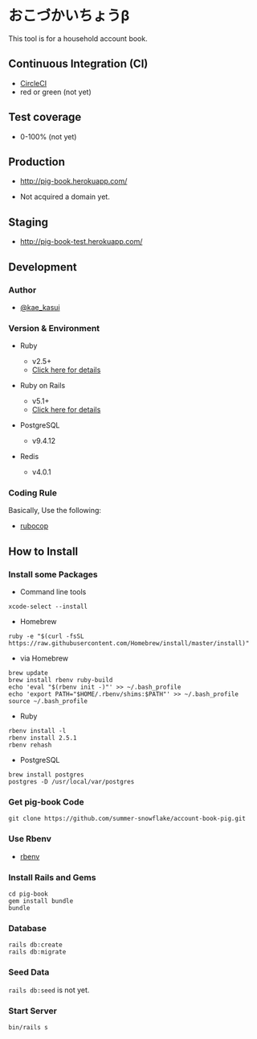 おこづかいちょうβ
=======

This tool is for a household account book.

## Continuous Integration (CI)

- [CircleCI](https://circleci.com/)
- red or green (not yet)

## Test coverage

- 0-100% (not yet)

## Production

- http://pig-book.herokuapp.com/

- Not acquired a domain yet.

## Staging

- http://pig-book-test.herokuapp.com/

## Development

### Author

- [@kae_kasui](https://twitter.com/kae_kasui)

### Version & Environment

- Ruby
  - v2.5+
  - [Click here for details](https://github.com/summer-snowflake/pig-book/blob/master/Gemfile#L8)

- Ruby on Rails
  - v5.1+
  - [Click here for details](https://github.com/summer-snowflake/pig-book/blob/master/Gemfile#L10)

- PostgreSQL
  - v9.4.12

- Redis
  - v4.0.1

### Coding Rule

Basically, Use the following:

- [rubocop](https://github.com/bbatsov/rubocop)


## How to Install

### Install some Packages

- Command line tools

```
xcode-select --install
```

- Homebrew

```
ruby -e "$(curl -fsSL https://raw.githubusercontent.com/Homebrew/install/master/install)"

```

- via Homebrew

```
brew update
brew install rbenv ruby-build
echo 'eval "$(rbenv init -)"' >> ~/.bash_profile
echo 'export PATH="$HOME/.rbenv/shims:$PATH"' >> ~/.bash_profile
source ~/.bash_profile
```

- Ruby

```
rbenv install -l
rbenv install 2.5.1
rbenv rehash
```

- PostgreSQL

```
brew install postgres
postgres -D /usr/local/var/postgres
```

### Get pig-book Code

```
git clone https://github.com/summer-snowflake/account-book-pig.git
```

### Use Rbenv

- [rbenv](https://github.com/rbenv/rbenv)

### Install Rails and Gems

```
cd pig-book
gem install bundle
bundle
```

### Database

```
rails db:create
rails db:migrate
```

### Seed Data

`rails db:seed` is not yet.

### Start Server

```
bin/rails s
```
